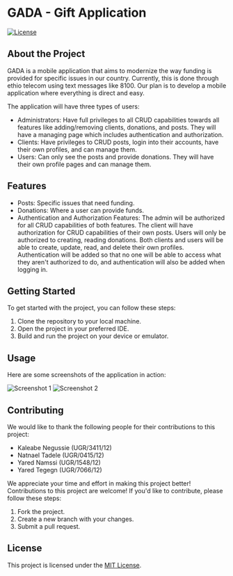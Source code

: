 
# GADA - Gift Application

[![License](https://img.shields.io/badge/license-MIT-blue.svg)](https://opensource.org/licenses/MIT)

## About the Project

GADA is a mobile application that aims to modernize the way funding is provided for specific issues in our country. Currently, this is done through ethio telecom using text messages like 8100. Our plan is to develop a mobile application where everything is direct and easy.

The application will have three types of users:

- Administrators: Have full privileges to all CRUD capabilities towards all features like adding/removing clients, donations, and posts. They will have a managing page which includes authentication and authorization.
- Clients: Have privileges to CRUD posts, login into their accounts, have their own profiles, and can manage them.
- Users: Can only see the posts and provide donations. They will have their own profile pages and can manage them.

## Features

- Posts: Specific issues that need funding.
- Donations: Where a user can provide funds.
- Authentication and Authorization Features: The admin will be authorized for all CRUD capabilities of both features. The client will have authorization for CRUD capabilities of their own posts. Users will only be authorized to creating, reading donations. Both clients and users will be able to create, update, read, and delete their own profiles. Authentication will be added so that no one will be able to access what they aren't authorized to do, and authentication will also be added when logging in.

## Getting Started

To get started with the project, you can follow these steps:

1. Clone the repository to your local machine.
2. Open the project in your preferred IDE.
3. Build and run the project on your device or emulator.

## Usage

Here are some screenshots of the application in action:

![Screenshot 1](/screenshots/screenshot1.png)
![Screenshot 2](/screenshots/screenshot2.png)

## Contributing

We would like to thank the following people for their contributions to this project:

- Kaleabe Negussie (UGR/3411/12)
- Natnael Tadele (UGR/0415/12)
- Yared Namssi (UGR/1548/12)
- Yared Tegegn (UGR/7066/12)

We appreciate your time and effort in making this project better!
Contributions to this project are welcome! If you'd like to contribute, please follow these steps:

1. Fork the project.
2. Create a new branch with your changes.
3. Submit a pull request.

## License

This project is licensed under the [MIT License](LICENSE).
